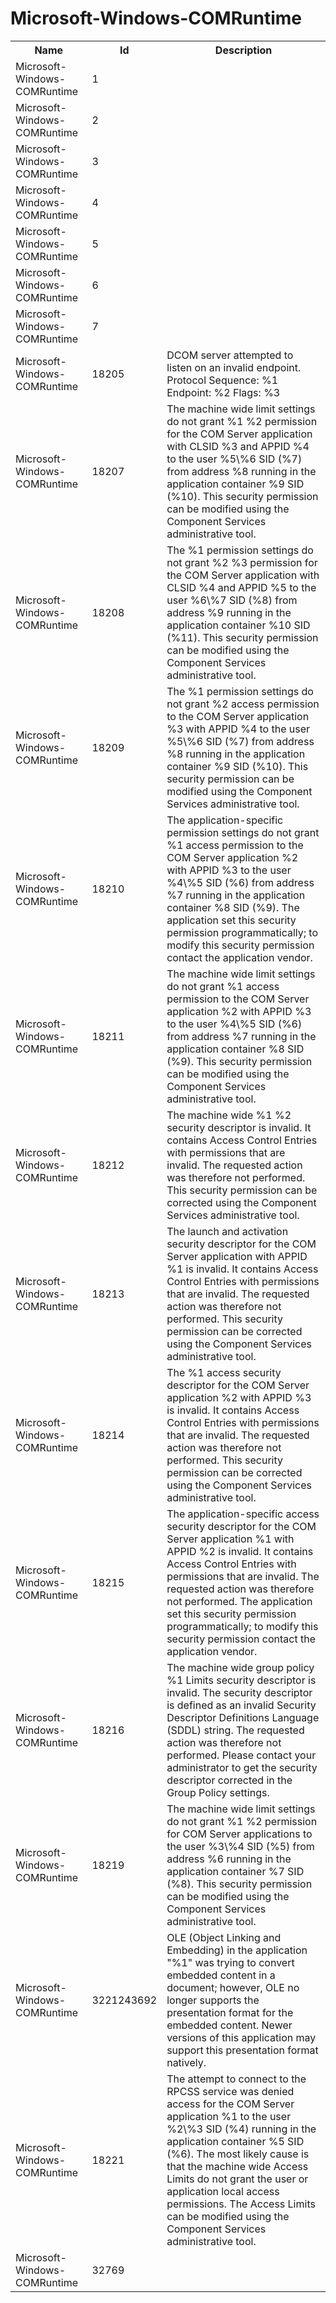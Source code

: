 # Microsoft-Windows-COMRuntime

<table>
<colgroup><col/><col/><col/></colgroup>
<tr><th>Name</th><th>Id</th><th>Description</th></tr>
<tr><td>Microsoft-Windows-COMRuntime</td><td>1</td><td></td></tr>
<tr><td>Microsoft-Windows-COMRuntime</td><td>2</td><td></td></tr>
<tr><td>Microsoft-Windows-COMRuntime</td><td>3</td><td></td></tr>
<tr><td>Microsoft-Windows-COMRuntime</td><td>4</td><td></td></tr>
<tr><td>Microsoft-Windows-COMRuntime</td><td>5</td><td></td></tr>
<tr><td>Microsoft-Windows-COMRuntime</td><td>6</td><td></td></tr>
<tr><td>Microsoft-Windows-COMRuntime</td><td>7</td><td></td></tr>
<tr><td>Microsoft-Windows-COMRuntime</td><td>18205</td><td>DCOM server attempted to listen on an invalid endpoint. Protocol Sequence:  %1 Endpoint: %2 Flags:    %3</td></tr>
<tr><td>Microsoft-Windows-COMRuntime</td><td>18207</td><td>The machine wide limit settings do not grant %1 %2 permission for the COM Server application with CLSID 
%3
 and APPID 
%4
 to the user %5\%6 SID (%7) from address %8 running in the application container %9 SID (%10). This security permission can be modified using the Component Services administrative tool.</td></tr>
<tr><td>Microsoft-Windows-COMRuntime</td><td>18208</td><td>The %1 permission settings do not grant %2 %3 permission for the COM Server application with CLSID 
%4
 and APPID 
%5
 to the user %6\%7 SID (%8) from address %9 running in the application container %10 SID (%11). This security permission can be modified using the Component Services administrative tool.</td></tr>
<tr><td>Microsoft-Windows-COMRuntime</td><td>18209</td><td>The %1 permission settings do not grant %2 access permission to the COM Server application %3 with APPID 
%4
 to the user %5\%6 SID (%7) from address %8 running in the application container %9 SID (%10). This security permission can be modified using the Component Services administrative tool.</td></tr>
<tr><td>Microsoft-Windows-COMRuntime</td><td>18210</td><td>The application-specific permission settings do not grant %1 access permission to the COM Server application %2 with APPID 
%3
 to the user %4\%5 SID (%6) from address %7 running in the application container %8 SID (%9). The application set this security permission programmatically; to modify this security permission contact the application vendor.</td></tr>
<tr><td>Microsoft-Windows-COMRuntime</td><td>18211</td><td>The machine wide limit settings do not grant %1 access permission to the COM Server application %2 with APPID 
%3
 to the user %4\%5 SID (%6) from address %7 running in the application container %8 SID (%9). This security permission can be modified using the Component Services administrative tool.</td></tr>
<tr><td>Microsoft-Windows-COMRuntime</td><td>18212</td><td>The machine wide %1 %2 security descriptor is invalid. It contains Access Control Entries with permissions that are invalid. The requested action was therefore not performed. This security permission can be corrected using the Component Services administrative tool.</td></tr>
<tr><td>Microsoft-Windows-COMRuntime</td><td>18213</td><td>The launch and activation security descriptor for the COM Server application with APPID 
%1
 is invalid. It contains Access Control Entries with permissions that are invalid. The requested action was therefore not performed. This security permission can be corrected using the Component Services administrative tool.</td></tr>
<tr><td>Microsoft-Windows-COMRuntime</td><td>18214</td><td>The %1 access security descriptor for the COM Server application %2 with APPID 
%3
 is invalid. It contains Access Control Entries with permissions that are invalid. The requested action was therefore not performed. This security permission can be corrected using the Component Services administrative tool.</td></tr>
<tr><td>Microsoft-Windows-COMRuntime</td><td>18215</td><td>The application-specific access security descriptor for the COM Server application %1 with APPID 
%2
 is invalid. It contains Access Control Entries with permissions that are invalid. The requested action was therefore not performed.  The application set this security permission programmatically; to modify this security permission contact the application vendor.</td></tr>
<tr><td>Microsoft-Windows-COMRuntime</td><td>18216</td><td>The machine wide group policy %1 Limits security descriptor is invalid. The security descriptor is defined as an invalid Security Descriptor Definitions Language (SDDL) string. The requested action was therefore not performed. Please contact your administrator to get the security descriptor corrected in the Group Policy settings.</td></tr>
<tr><td>Microsoft-Windows-COMRuntime</td><td>18219</td><td>The machine wide limit settings do not grant %1 %2 permission for COM Server applications to the user %3\%4 SID (%5) from address %6 running in the application container %7 SID (%8). This security permission can be modified using the Component Services administrative tool.</td></tr>
<tr><td>Microsoft-Windows-COMRuntime</td><td>3221243692</td><td>OLE (Object Linking and Embedding) in the application &quot;%1&quot; was trying to convert embedded content in a document; however, OLE no longer supports the presentation format for the embedded content.  Newer versions of this application may support this presentation format natively.</td></tr>
<tr><td>Microsoft-Windows-COMRuntime</td><td>18221</td><td>The attempt to connect to the RPCSS service was denied access for the COM Server application %1 to the user %2\%3 SID (%4) running in the application container %5 SID (%6). The most likely cause is that the machine wide Access Limits do not grant the user or application local access permissions. The Access Limits can be modified using the Component Services administrative tool.</td></tr>
<tr><td>Microsoft-Windows-COMRuntime</td><td>32769</td><td></td></tr>
</table>
